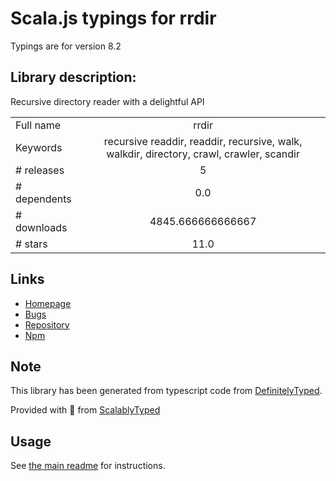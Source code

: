 
# Scala.js typings for rrdir

Typings are for version 8.2

## Library description:
Recursive directory reader with a delightful API

|                    |                 |
| ------------------ | :-------------: |
| Full name          | rrdir |
| Keywords           | recursive readdir, readdir, recursive, walk, walkdir, directory, crawl, crawler, scandir |
| # releases         | 5 |
| # dependents       | 0.0 |
| # downloads        | 4845.666666666667 |
| # stars            | 11.0 |

## Links
- [Homepage](https://github.com/silverwind/rrdir#readme)
- [Bugs](https://github.com/silverwind/rrdir/issues)
- [Repository](https://github.com/silverwind/rrdir)
- [Npm](https://www.npmjs.com/package/rrdir)
    


## Note
This library has been generated from typescript code from [DefinitelyTyped](https://definitelytyped.org).

Provided with :purple_heart: from [ScalablyTyped](https://github.com/oyvindberg/ScalablyTyped)

## Usage
See [the main readme](../../readme.md) for instructions.


